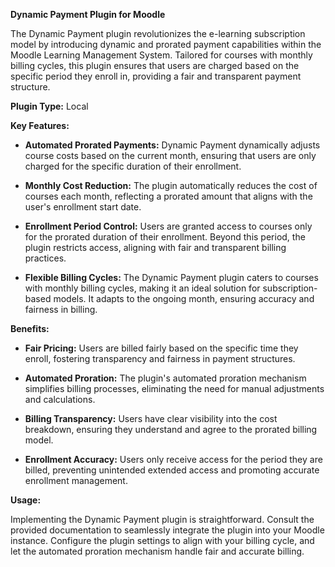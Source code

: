 **Dynamic Payment Plugin for Moodle**

The Dynamic Payment plugin revolutionizes the e-learning subscription model by introducing dynamic and prorated payment capabilities within the Moodle Learning Management System. Tailored for courses with monthly billing cycles, this plugin ensures that users are charged based on the specific period they enroll in, providing a fair and transparent payment structure.

**Plugin Type:**
Local

**Key Features:**

- **Automated Prorated Payments:** Dynamic Payment dynamically adjusts course costs based on the current month, ensuring that users are only charged for the specific duration of their enrollment.

- **Monthly Cost Reduction:** The plugin automatically reduces the cost of courses each month, reflecting a prorated amount that aligns with the user's enrollment start date.

- **Enrollment Period Control:** Users are granted access to courses only for the prorated duration of their enrollment. Beyond this period, the plugin restricts access, aligning with fair and transparent billing practices.

- **Flexible Billing Cycles:** The Dynamic Payment plugin caters to courses with monthly billing cycles, making it an ideal solution for subscription-based models. It adapts to the ongoing month, ensuring accuracy and fairness in billing.

**Benefits:**

- **Fair Pricing:** Users are billed fairly based on the specific time they enroll, fostering transparency and fairness in payment structures.

- **Automated Proration:** The plugin's automated proration mechanism simplifies billing processes, eliminating the need for manual adjustments and calculations.

- **Billing Transparency:** Users have clear visibility into the cost breakdown, ensuring they understand and agree to the prorated billing model.

- **Enrollment Accuracy:** Users only receive access for the period they are billed, preventing unintended extended access and promoting accurate enrollment management.

**Usage:**

Implementing the Dynamic Payment plugin is straightforward. Consult the provided documentation to seamlessly integrate the plugin into your Moodle instance. Configure the plugin settings to align with your billing cycle, and let the automated proration mechanism handle fair and accurate billing.
